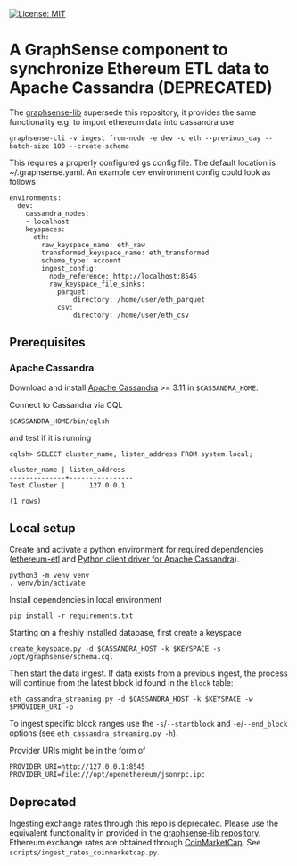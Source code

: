 [![License: MIT](https://img.shields.io/badge/License-MIT-yellow.svg)](https://opensource.org/licenses/MIT)

# A GraphSense component to synchronize Ethereum ETL data to Apache Cassandra (DEPRECATED)

The [graphsense-lib]( https://github.com/graphsense/graphsense-lib) supersede this repository, it provides the same functionality e.g. to import ethereum data into cassandra use

    graphsense-cli -v ingest from-node -e dev -c eth --previous_day --batch-size 100 --create-schema

This requires a properly configured gs config file. The default location is ~/.graphsense.yaml. An example dev environment config could look as follows


    environments:
      dev:
        cassandra_nodes:
        - localhost
        keyspaces:
          eth:
            raw_keyspace_name: eth_raw
            transformed_keyspace_name: eth_transformed
            schema_type: account
            ingest_config:
              node_reference: http://localhost:8545
              raw_keyspace_file_sinks:
                parquet:
                    directory: /home/user/eth_parquet
                csv:
                    directory: /home/user/eth_csv


## Prerequisites
### Apache Cassandra

Download and install [Apache Cassandra][apache-cassandra] >= 3.11
in `$CASSANDRA_HOME`.

Connect to Cassandra via CQL

    $CASSANDRA_HOME/bin/cqlsh

and test if it is running

    cqlsh> SELECT cluster_name, listen_address FROM system.local;

    cluster_name | listen_address
    --------------+----------------
    Test Cluster |      127.0.0.1

    (1 rows)

## Local setup

Create and activate a python environment for required dependencies
([ethereum-etl][ethereum-etl] and
[Python client driver for Apache Cassandra][python-cassandra]).

    python3 -m venv venv
    . venv/bin/activate

Install dependencies in local environment

    pip install -r requirements.txt

Starting on a freshly installed database, first create a keyspace

    create_keyspace.py -d $CASSANDRA_HOST -k $KEYSPACE -s /opt/graphsense/schema.cql

Then start the data ingest. If data exists from a previous ingest, the process
will continue from the latest block id found in the `block` table:

    eth_cassandra_streaming.py -d $CASSANDRA_HOST -k $KEYSPACE -w $PROVIDER_URI -p

To ingest specific block ranges use the `-s`/`--startblock` and
`-e`/`--end_block` options (see `eth_cassandra_streaming.py -h`).

Provider URIs might be in the form of

```
PROVIDER_URI=http://127.0.0.1:8545
PROVIDER_URI=file:///opt/openethereum/jsonrpc.ipc
```


## Deprecated

Ingesting exchange rates through this repo is deprecated. Please use the equivalent functionality in provided in the [graphsense-lib repository][graphsense-cli].
Ethereum exchange rates are obtained through [CoinMarketCap][coinmarketcap].
See `scripts/ingest_rates_coinmarketcap.py`.


[ethereum-etl]: https://github.com/blockchain-etl/ethereum-etl
[apache-cassandra]: http://cassandra.apache.org/download
[python-cassandra]: https://github.com/datastax/python-driver
[coinmarketcap]: https://coinmarketcap.com
[graphsense-cli]: https://github.com/graphsense/graphsense-lib#exchange-rates
